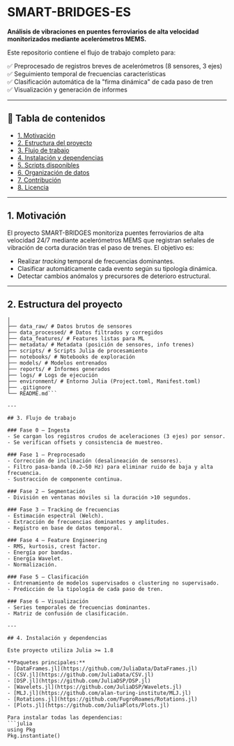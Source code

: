 # SMART-BRIDGES-ES

**Análisis de vibraciones en puentes ferroviarios de alta velocidad monitorizados mediante acelerómetros MEMS.**

Este repositorio contiene el flujo de trabajo completo para:

✅ Preprocesado de registros breves de acelerómetros (8 sensores, 3 ejes)  
✅ Seguimiento temporal de frecuencias características  
✅ Clasificación automática de la "firma dinámica" de cada paso de tren  
✅ Visualización y generación de informes

---

## 📑 Tabla de contenidos

- [1. Motivación](#1-motivación)
- [2. Estructura del proyecto](#2-estructura-del-proyecto)
- [3. Flujo de trabajo](#3-flujo-de-trabajo)
- [4. Instalación y dependencias](#4-instalación-y-dependencias)
- [5. Scripts disponibles](#5-scripts-disponibles)
- [6. Organización de datos](#6-organización-de-datos)
- [7. Contribución](#7-contribución)
- [8. Licencia](#8-licencia)

---

## 1. Motivación

El proyecto SMART-BRIDGES monitoriza puentes ferroviarios de alta velocidad 24/7 mediante acelerómetros MEMS que registran señales de vibración de corta duración tras el paso de trenes. El objetivo es:

- Realizar *tracking* temporal de frecuencias dominantes.
- Clasificar automáticamente cada evento según su tipología dinámica.
- Detectar cambios anómalos y precursores de deterioro estructural.

---

## 2. Estructura del proyecto

```SMART-BRIDGES-ES/
│
├── data_raw/ # Datos brutos de sensores
├── data_processed/ # Datos filtrados y corregidos
├── data_features/ # Features listas para ML
├── metadata/ # Metadata (posición de sensores, info trenes)
├── scripts/ # Scripts Julia de procesamiento
├── notebooks/ # Notebooks de exploración
├── models/ # Modelos entrenados
├── reports/ # Informes generados
├── logs/ # Logs de ejecución
├── environment/ # Entorno Julia (Project.toml, Manifest.toml)
├── .gitignore
└── README.md```

---

## 3. Flujo de trabajo

### Fase 0 – Ingesta
- Se cargan los registros crudos de aceleraciones (3 ejes) por sensor.
- Se verifican offsets y consistencia de muestreo.

### Fase 1 – Preprocesado
- Corrección de inclinación (desalineación de sensores).
- Filtro pasa-banda (0.2–50 Hz) para eliminar ruido de baja y alta frecuencia.
- Sustracción de componente continua.

### Fase 2 – Segmentación
- División en ventanas móviles si la duración >10 segundos.

### Fase 3 – Tracking de frecuencias
- Estimación espectral (Welch).
- Extracción de frecuencias dominantes y amplitudes.
- Registro en base de datos temporal.

### Fase 4 – Feature Engineering
- RMS, kurtosis, crest factor.
- Energía por bandas.
- Energía Wavelet.
- Normalización.

### Fase 5 – Clasificación
- Entrenamiento de modelos supervisados o clustering no supervisado.
- Predicción de la tipología de cada paso de tren.

### Fase 6 – Visualización
- Series temporales de frecuencias dominantes.
- Matriz de confusión de clasificación.

---

## 4. Instalación y dependencias

Este proyecto utiliza Julia >= 1.8

**Paquetes principales:**
- [DataFrames.jl](https://github.com/JuliaData/DataFrames.jl)
- [CSV.jl](https://github.com/JuliaData/CSV.jl)
- [DSP.jl](https://github.com/JuliaDSP/DSP.jl)
- [Wavelets.jl](https://github.com/JuliaDSP/Wavelets.jl)
- [MLJ.jl](https://github.com/alan-turing-institute/MLJ.jl)
- [Rotations.jl](https://github.com/FugroRoames/Rotations.jl)
- [Plots.jl](https://github.com/JuliaPlots/Plots.jl)

Para instalar todas las dependencias:
```julia
using Pkg
Pkg.instantiate()
